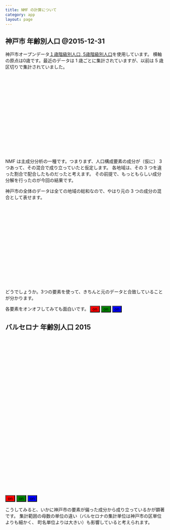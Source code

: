 ```yaml
---
title: NMF の計算について
category: app
layout: page
---
```


<script src="{{ "/assets/d3.min.js" | prepend: site.baseurl }}"></script>
<script src="{{ "/assets/d3plus.js" | prepend: site.baseurl }}"></script>
<script src="{{ "/assets/axios.min.js" | prepend: site.baseurl }}"></script>
<script>
var path_data = "{{ "/data" | prepend: site.baseurl }}";

function hex2(i){
	var u = i.toString(16);
	while(u.length < 2){
		u = "0"+u;
	}
	return u;
}
function int2(i){
	var u = i.toString(10);
	while(u.length < 2){
		u = "0"+u;
	}
	return u;
}
</script>


## 神戸市 年齢別人口 @<span id="pop_date">2015-12-31</span>

神戸市オープンデータ[１歳階級別人口, 5歳階級別人口](http://www.city.kobe.lg.jp/information/data/statistics/toukei/jinkou/juukijinkou.html)を使用しています。
横軸の原点は0歳です。最近のデータは 1 歳ごとに集計されていますが、以前は 5 歳区切りで集計されていました。

<div id="pop" style="height:250px; width:500px"></div>

NMF は主成分分析の一種です。つまりまず、人口構成要素の成分が（仮に） 3 つあって、その混合で成り立っていたと仮定します。
各地域は、その 3 つを違った割合で配合したものだったと考えます。
その前提で、もっともらしい成分分解を行ったのが今回の結果です。

神戸市の全体のデータは全ての地域の総和なので、やはり元の 3 つの成分の混合として表せます。

<div id="pop2" style="height:250px; width:500px"></div>

どうでしょうか。3つの要素を使って、きちんと元のデータと合致していることが分かります。

各要素をオンオフしてみても面白いです。
<input style="background-color:red" type="button" value="on" id="toggle_red">
<input style="background-color:green" type="button" value="on" id="toggle_green">
<input style="background-color:blue" type="button" value="on" id="toggle_blue">

<script>
document.getElementById("toggle_red").onclick = function(e){
	if(e.target.value == "on"){ e.target.value = "off"; } else { e.target.value = "on"; }
	setStack();
};
document.getElementById("toggle_green").onclick = function(e){
	if(e.target.value == "on"){ e.target.value = "off"; } else { e.target.value = "on"; }
	setStack();
};
document.getElementById("toggle_blue").onclick = function(e){
	if(e.target.value == "on"){ e.target.value = "off"; } else { e.target.value = "on"; }
	setStack();
};

var pop = d3plus.viz().container("#pop").type("bar")
	.id("name")
	.y("人数")
	.x("年齢");
var pop2 = d3plus.viz().container("#pop2").type("bar")
	.id("name")
	.y({value:"人数",stacked:true})
	.x("年齢")
	.attrs([{"name":"R","c":"red"}, {"name":"G","c":"green"}, {"name":"B","c":"blue"}])
	.color("c");

var ages_data;
var rgb_data;
axios.get(path_data+"/kobe_20151231_ages.json").then(function(resp){
	ages_data = resp.data;
	setStack();
});
axios.get(path_data+"/kobe_20151231_rgb.json").then(function(resp){
	rgb_data = resp.data;
	setStack();
});
function setStack(){
	if(!ages_data){
		return;
	}
	var data = [];
	var wR = [];
	var wG = [];
	var wB = [];
	ages_data.forEach(function(row){
		for(var i=0; i<row.ages.length; i++){
			if(data[i]==undefined){
				data[i] = row.ages[i];
			}else{
				data[i] += row.ages[i];
			}
			if(wR[i] == undefined){
				wR[i] = row.wR;
			}else{
				wR[i] += row.wR;
			}
			if(wG[i] == undefined){
				wG[i] = row.wG;
			}else{
				wG[i] += row.wG;
			}
			if(wB[i] == undefined){
				wB[i] = row.wB;
			}else{
				wB[i] += row.wB;
			}
		}
	});
	var vdata = [];
	for(var i=0; i<data.length; i++){
		vdata.push({
			"name": "measured",
			"年齢": i,
			"人数": data[i],
		});
	}
	pop.data(vdata).draw();
	
	if(!rgb_data){
		return
	}
	var R = [];
	var G = [];
	var B = [];
	for(var i=0; i<101; i++){
		R[i] = rgb_data.R[i] * wR[i];
		G[i] = rgb_data.G[i] * wG[i];
		B[i] = rgb_data.B[i] * wB[i];
	}
	var vdata = [];
	for(var i=0; i<101; i++){
		if(document.getElementById("toggle_red").value=="on") vdata.push({ name: "R", "年齢": i, "人数": R[i] });
		if(document.getElementById("toggle_green").value=="on") vdata.push({ name: "G", "年齢": i, "人数": G[i] });
		if(document.getElementById("toggle_blue").value=="on") vdata.push({ name: "B", "年齢": i, "人数": B[i] });
	}
	pop2.data(vdata).draw();
}

var fs = [
	"kobe_20011231",
	"kobe_20021231",
	"kobe_20031231",
	"kobe_20041231",
	"kobe_20051231",
	"kobe_20061231",
	"kobe_20071231",
	"kobe_20081231",
	"kobe_20090331",
	"kobe_20090630",
	"kobe_20090930",
	"kobe_20091231",
	"kobe_20100331",
	"kobe_20100630",
	"kobe_20100930",
	"kobe_20101231",
	"kobe_20110331",
	"kobe_20110630",
	"kobe_20110930",
	"kobe_20111231",
	"kobe_20120331",
	"kobe_20120630",
	"kobe_20120930",
	"kobe_20121231",
	"kobe_20130331",
	"kobe_20130630",
	"kobe_20130930",
	"kobe_20131231",
	"kobe_20140331",
	"kobe_20140630",
	"kobe_20140930",
	"kobe_20141231",
	"kobe_20150331",
	"kobe_20150630",
	"kobe_20150930",
	"kobe_20151231",
	"kobe_20160331",
];
function pop_loop_enter(){
	var pop_play = document.getElementById("pop_play")
	if(pop_play.value == "stop"){
		pop_play.value = "start";
	}else{
		pop_play.value = "stop";
		pop_loop();
	}
	return false;
}
var pop_idx = 0;
function pop_loop(){
	var f = fs[pop_idx%fs.length];
	axios.get(data+"/"+f+"_ages.json").then(function(resp){
		resp.data.forEach(function(row){
			if(row.lkey==area_id){
				var data = [];
				for(var i=0; i<row.ages.length; i++){
					data.push({"name":"人口","人数":row.ages[i],"年齢":i});
				}
				var hex = ["R","G","B"].map(function(a){
					return hex2(Math.floor(255*row[a]));
				}).join("");
				pop.data(data).attrs([{name:"人口","hex":"#"+hex}]).draw();
				document.getElementById("pop_date").innerHTML = f.substring(5,9)
					+ "-" + f.substring(9,11) + "-" + f.substring(11,13);
			}
		});
		if(document.getElementById("pop_play").value == "stop"){
			setTimeout(pop_loop, 1000);
		}
	});
	pop_idx++;
	return false;
};
</script>



## バルセロナ 年齢別人口 2015

<div id="pop3" style="height:250px; width:500px"></div>

<div id="pop4" style="height:250px; width:500px"></div>

<input style="background-color:red" type="button" value="on" id="toggle2_red">
<input style="background-color:green" type="button" value="on" id="toggle2_green">
<input style="background-color:blue" type="button" value="on" id="toggle2_blue">

こうしてみると、いかに神戸市の要素が偏った成分から成り立っているかが顕著です。
集計範囲の母数の単位の違い（バルセロナの集計単位は神戸市の区単位よりも細かく、
町名単位よりは大きい）も影響していると考えられます。

<script>
document.getElementById("toggle2_red").onclick = function(e){
	if(e.target.value == "on"){ e.target.value = "off"; } else { e.target.value = "on"; }
	setStack2();
};
document.getElementById("toggle2_green").onclick = function(e){
	if(e.target.value == "on"){ e.target.value = "off"; } else { e.target.value = "on"; }
	setStack2();
};
document.getElementById("toggle2_blue").onclick = function(e){
	if(e.target.value == "on"){ e.target.value = "off"; } else { e.target.value = "on"; }
	setStack2();
};

var pop3 = d3plus.viz().container("#pop3").type("bar")
	.id("name")
	.y("人数")
	.x("年齢");
var pop4 = d3plus.viz().container("#pop4").type("bar")
	.id("name")
	.y({value:"人数",stacked:true})
	.x("年齢")
	.attrs([{"name":"R","c":"red"}, {"name":"G","c":"green"}, {"name":"B","c":"blue"}])
	.color("c");

var ages_data2;
var rgb_data2;
axios.get(path_data+"/barcelona_2015_ages.json").then(function(resp){
	ages_data2 = resp.data;
	setStack2();
});
axios.get(path_data+"/barcelona_2015_rgb.json").then(function(resp){
	rgb_data2 = resp.data;
	setStack2();
});
function setStack2(){
	if(!ages_data2){
		return;
	}
	var data = [];
	var wR = [];
	var wG = [];
	var wB = [];
	ages_data2.forEach(function(row){
		for(var i=0; i<row.ages.length; i++){
			if(data[i]==undefined){
				data[i] = row.ages[i];
			}else{
				data[i] += row.ages[i];
			}
			if(wR[i] == undefined){
				wR[i] = row.wR;
			}else{
				wR[i] += row.wR;
			}
			if(wG[i] == undefined){
				wG[i] = row.wG;
			}else{
				wG[i] += row.wG;
			}
			if(wB[i] == undefined){
				wB[i] = row.wB;
			}else{
				wB[i] += row.wB;
			}
		}
	});
	var vdata = [];
	for(var i=0; i<data.length; i++){
		vdata.push({
			"name": "measured",
			"年齢": i,
			"人数": data[i],
		});
	}
	pop3.data(vdata).draw();
	
	if(!rgb_data2){
		return
	}
	var R = [];
	var G = [];
	var B = [];
	for(var i=0; i<101; i++){
		R[i] = rgb_data2.R[i] * wR[i];
		G[i] = rgb_data2.G[i] * wG[i];
		B[i] = rgb_data2.B[i] * wB[i];
	}
	var vdata = [];
	for(var i=0; i<101; i++){
		if(document.getElementById("toggle2_red").value=="on") vdata.push({ name: "R", "年齢": i, "人数": R[i] });
		if(document.getElementById("toggle2_green").value=="on") vdata.push({ name: "G", "年齢": i, "人数": G[i] });
		if(document.getElementById("toggle2_blue").value=="on") vdata.push({ name: "B", "年齢": i, "人数": B[i] });
	}
	pop4.data(vdata).draw();
}
</script>
